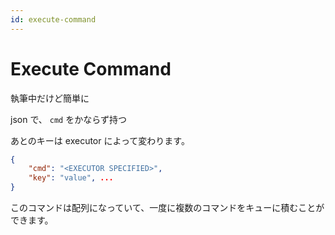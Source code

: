 ```yaml
---
id: execute-command
---
```


# Execute Command

執筆中だけど簡単に

json で、 `cmd` をかならず持つ

あとのキーは executor によって変わります。

```json
{
    "cmd": "<EXECUTOR SPECIFIED>",
    "key": "value", ...
}
```

このコマンドは配列になっていて、一度に複数のコマンドをキューに積むことができます。
